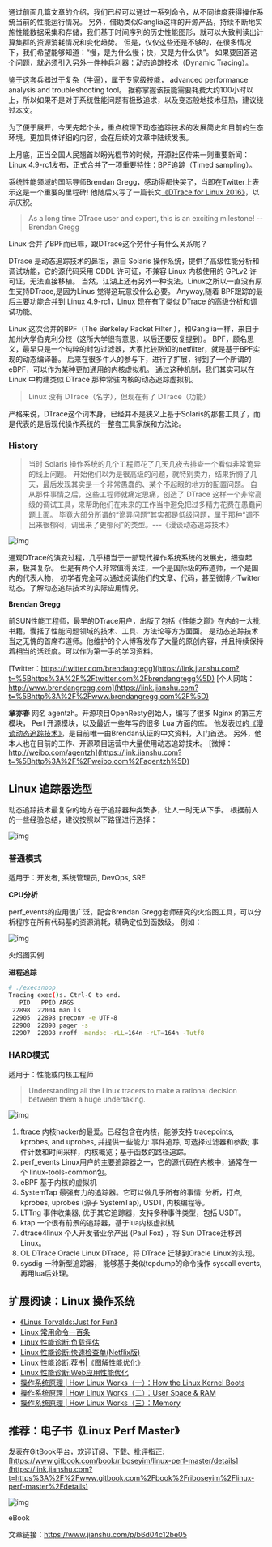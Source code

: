 通过前面几篇文章的介绍，我们已经可以通过一系列命令，从不同维度获得操作系统当前的性能运行情况。
 另外，借助类似Ganglia这样的开源产品，持续不断地实施性能数据采集和存储，我们基于时间序列的历史性能图形，就可以大致判读出计算集群的资源消耗情况和变化趋势。
 但是，仅仅这些还是不够的，在很多情况下，我们希望能够知道：“慢，是为什么慢；快，又是为什么快”。
 如果要回答这个问题，就必须引入另外一件神兵利器：动态追踪技术（Dynamic Tracing）。

鉴于这套兵器过于复杂（牛逼），属于专家级技能， advanced performance analysis and troubleshooting tool。
 据称掌握该技能需要耗费大约100小时以上，所以如果不是对于系统性能问题有极致追求，以及变态般地技术狂热，建议绕过本文。

为了便于展开，今天先起个头，重点梳理下动态追踪技术的发展简史和目前的生态环境。更加具体详细的内容，会在后续的文章中陆续发表。

上月底，正当全国人民翘首以盼光棍节的时候，开源社区传来一则重要新闻：
 Linux 4.9-rc1发布，正式合并了一项重要特性：BPF追踪（Timed sampling）。

系统性能领域的国际导师Brendan Gregg，感动得都快哭了，当即在Twitter上表示这是一个重要的里程碑!
 他随后又写了一篇长文[《DTrace for Linux 2016》](https://link.jianshu.com?t=http%3A%2F%2Fwww.brendangregg.com%2Fblog%2F2016-10-27%2Fdtrace-for-linux-2016.html)，以示庆祝。

> As a long time DTrace user and expert, this is an exciting milestone!
>  --Brendan Gregg

Linux 合并了BPF而已嘛，跟DTrace这个劳什子有什么关系呢？

DTrace 是动态追踪技术的鼻祖，源自 Solaris 操作系统，提供了高级性能分析和调试功能，它的源代码采用 CDDL 许可证，不兼容 Linux 内核使用的 GPLv2 许可证，无法直接移植。
 当然，江湖上还有另外一种说法，Linux之所以一直没有原生支持DTrace,是因为Linus 觉得这玩意没什么必要。
 Anyway,随着 BPF跟踪的最后主要功能合并到 Linux 4.9-rc1，Linux 现在有了类似 DTrace 的高级分析和调试功能。

Linux 这次合并的BPF（The Berkeley Packet Filter ），和Ganglia一样，来自于加州大学伯克利分校（这所大学很有意思，以后还要反复提到）。
 BPF，顾名思义，最早只是一个纯粹的封包过滤器，大家比较熟知的netfilter，就是基于BPF实现的动态编译器。
 后来在很多牛人的参与下，进行了扩展，得到了一个所谓的 eBPF，可以作为某种更加通用的内核虚拟机。
 通过这种机制，我们其实可以在 Linux 中构建类似 DTrace 那种常驻内核的动态追踪虚拟机。

> Linux 没有 DTrace（名字），但现在有了 DTrace（功能）

严格来说，DTrace这个词本身，已经并不是狭义上基于Solaris的那套工具了，而是代表的是后现代操作系统的一整套工具家族和方法论。

### History

> 当时 Solaris 操作系统的几个工程师花了几天几夜去排查一个看似非常诡异的线上问题。
>  开始他们以为是很高级的问题，就特别卖力，结果折腾了几天，最后发现其实是一个非常愚蠢的、某个不起眼的地方的配置问题。
>  自从那件事情之后，这些工程师就痛定思痛，创造了 DTrace 这样一个非常高级的调试工具，来帮助他们在未来的工作当中避免把过多精力花费在愚蠢问题上面。
>  毕竟大部分所谓的“诡异问题”其实都是低级问题，属于那种“调不出来很郁闷，调出来了更郁闷”的类型。---《漫谈动态追踪技术》

![img](https:////upload-images.jianshu.io/upload_images/1037849-5e8bb65210d8769e.png?imageMogr2/auto-orient/strip|imageView2/2/w/1200/format/webp)

通观DTrace的演变过程，几乎相当于一部现代操作系统系统的发展史，细查起来，极其复杂。
 但是有两个人非常值得关注，一个是国际级的布道师，一个是国内的代表人物，
 初学者完全可以通过阅读他们的文章、代码，甚至微博／Twitter动态，了解动态追踪技术的实际应用情况。

**Brendan Gregg**

前SUN性能工程师，最早的DTrace用户，出版了包括《性能之巅》在内的一大批书籍，囊括了性能问题领域的技术、工具、方法论等方方面面。
 是动态追踪技术当之无愧的首席布道师。他维护的个人博客发布了大量的原创内容，并且持续保持着相当的活跃度。可以作为第一手的学习资料。

[Twitter：https://twitter.com/brendangregg](https://link.jianshu.com?t=%5Bhttps%3A%2F%2Ftwitter.com%2Fbrendangregg%5D)
 [个人网站：http://www.brendangregg.com](https://link.jianshu.com?t=%5Bhttp%3A%2F%2Fwww.brendangregg.com%2F%5D)

**章亦春**
 网名 agentzh。开源项目OpenResty创始人，编写了很多 Nginx 的第三方模块， Perl 开源模块，以及最近一些年写的很多 Lua 方面的库。
 他发表过的[《漫谈动态追踪技术》](https://link.jianshu.com?t=%5Bhttps%3A%2F%2Fopenresty.org%2Fposts%2Fdynamic-tracing%2F%5D)，是目前唯一由Brendan认证的中文资料，入门首选。
 另外，他本人也在目前的工作、开源项目运营中大量使用动态追踪技术。
 [微博：http://weibo.com/agentzh](https://link.jianshu.com?t=%5Bhttp%3A%2F%2Fweibo.com%2Fagentzh%5D)

## Linux 追踪器选型

动态追踪技术最复杂的地方在于追踪器种类繁多，让人一时无从下手。
 根据前人的一些经验总结，建议按照以下路径进行选择：

![img](https:////upload-images.jianshu.io/upload_images/1037849-0d52617b856880cd.png?imageMogr2/auto-orient/strip|imageView2/2/w/909/format/webp)

### 普通模式

适用于：开发者, 系统管理员, DevOps, SRE

**CPU分析**

perf_events的应用很广泛，配合Brendan Gregg老师研究的火焰图工具，可以分析程序在所有代码基的资源消耗，精确定位到函数级。
 例如：



![img](https:////upload-images.jianshu.io/upload_images/1037849-e2a99d379dd57f49.png?imageMogr2/auto-orient/strip|imageView2/2/w/1194/format/webp)

火焰图实例

**进程追踪**



```bash
# ./execsnoop
Tracing exec()s. Ctrl-C to end.
   PID   PPID ARGS
 22898  22004 man ls
 22905  22898 preconv -e UTF-8
 22908  22898 pager -s
 22907  22898 nroff -mandoc -rLL=164n -rLT=164n -Tutf8
```

### HARD模式

适用于：性能或内核工程师

> Understanding all the Linux tracers to make a rational decision between them a huge undertaking.

![img](https:////upload-images.jianshu.io/upload_images/1037849-0ffde72f6f87c491.png?imageMogr2/auto-orient/strip|imageView2/2/w/739/format/webp)

1. ftrace
    内核hacker的最爱。已经包含在内核，能够支持 tracepoints, kprobes, and uprobes,
    并提供一些能力: 事件追踪, 可选择过滤器和参数; 事件计数和时间采样，内核概览；基于函数的路径追踪。
2. perf_events
    Linux用户的主要追踪器之一，它的源代码在内核中，通常在一个 linux-tools-common包。
3. eBPF
    基于内核的虚拟机
4. SystemTap
    最强有力的追踪器。它可以做几乎所有的事情: 分析，打点, kprobes, uprobes (源子 SystemTap), USDT, 内核编程等。
5. LTTng
    事件收集器, 优于其它追踪器，支持多种事件类型，包括 USDT。
6. ktap
    一个很有前景的追踪器，基于lua内核虚拟机
7. dtrace4linux
    个人开发者业余产出 (Paul Fox) ，将 Sun DTrace迁移到 Linux。
8. OL DTrace
    Oracle Linux DTrace，将 DTrace 迁移到Oracle Linux的实现。
9. sysdig
    一种新型追踪器， 能够基于类似tcpdump的命令操作 syscall events, 再用lua后处理。

## 扩展阅读：Linux 操作系统

- [《Linus Torvalds:Just for Fun》](https://link.jianshu.com?t=https%3A%2F%2Friboseyim.github.io%2F2016%2F04%2F24%2FLinusTorvalds%2F)
- [Linux 常用命令一百条](https://link.jianshu.com?t=https%3A%2F%2Friboseyim.github.io%2F2017%2F04%2F26%2FLinux-Commands%2F)
- [Linux 性能诊断:负载评估](https://link.jianshu.com?t=https%3A%2F%2Friboseyim.github.io%2F2017%2F12%2F11%2FLinux-Perf-Load%2F)
- [Linux 性能诊断:快速检查单(Netflix版)](https://link.jianshu.com?t=https%3A%2F%2Friboseyim.github.io%2F2017%2F12%2F11%2FLinux-Perf-Netflix%2F)
- [Linux 性能诊断:荐书|《图解性能优化》](https://link.jianshu.com?t=https%3A%2F%2Friboseyim.github.io%2F2017%2F10%2F24%2FLinux-Perf-Picture%2F)
- [Linux 性能诊断:Web应用性能优化](https://link.jianshu.com?t=https%3A%2F%2Friboseyim.github.io%2F2017%2F10%2F24%2FLinux-Perf-Wan%2F)
- [操作系统原理 | How Linux Works（一）：How the Linux Kernel Boots](https://link.jianshu.com?t=https%3A%2F%2Friboseyim.github.io%2F2017%2F05%2F29%2FLinux-Works%2F)
- [操作系统原理 | How Linux Works（二）：User Space & RAM](https://link.jianshu.com?t=https%3A%2F%2Friboseyim.github.io%2F2017%2F05%2F29%2FLinux-Works%2F)
- [操作系统原理 | How Linux Works（三）：Memory](https://link.jianshu.com?t=https%3A%2F%2Friboseyim.github.io%2F2017%2F12%2F11%2FLinux-Works-Memory%2F)

## 推荐：电子书《Linux Perf Master》

发表在GitBook平台，欢迎订阅、下载、批评指正:
 [https://www.gitbook.com/book/riboseyim/linux-perf-master/details](https://link.jianshu.com?t=https%3A%2F%2Fwww.gitbook.com%2Fbook%2Friboseyim%2Flinux-perf-master%2Fdetails)

![img](https:////upload-images.jianshu.io/upload_images/1037849-db018861b1a9ecb5.png?imageMogr2/auto-orient/strip|imageView2/2/w/1024/format/webp)

eBook


文章链接：https://www.jianshu.com/p/b6d04c12be05

